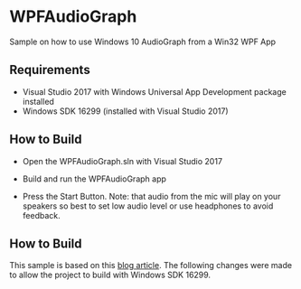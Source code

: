 # WPFAudioGraph
Sample on how to use Windows 10 AudioGraph from a Win32 WPF App

## Requirements
* Visual Studio 2017 with Windows Universal App Development package installed
* Windows SDK 16299 (installed with Visual Studio 2017)

## How to Build

* Open the WPFAudioGraph.sln with Visual Studio 2017

* Build and run the WPFAudioGraph app

* Press the Start Button. Note: that audio from the mic will play on your speakers so best to set low audio level or use headphones to avoid feedback.

## How to Build

This sample is based on this [blog article](https://blogs.windows.com/buildingapps/2017/01/25/calling-windows-10-apis-desktop-application/#lT33KxHF9ZQQCqsi.97]). 
The following changes were made to allow the project to build with Windows SDK 16299.


